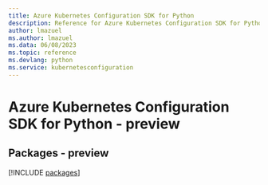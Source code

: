 ```yaml
---
title: Azure Kubernetes Configuration SDK for Python
description: Reference for Azure Kubernetes Configuration SDK for Python
author: lmazuel
ms.author: lmazuel
ms.data: 06/08/2023
ms.topic: reference
ms.devlang: python
ms.service: kubernetesconfiguration
---
```

# Azure Kubernetes Configuration SDK for Python - preview
## Packages - preview
[!INCLUDE [packages](kubernetes-configuration-index.md)]